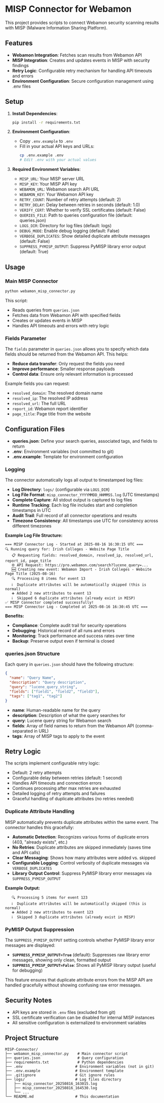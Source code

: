 # MISP Connector for Webamon

This project provides scripts to connect Webamon security scanning results with MISP (Malware Information Sharing Platform).

## Features

- **Webamon Integration**: Fetches scan results from Webamon API
- **MISP Integration**: Creates and updates events in MISP with security findings
- **Retry Logic**: Configurable retry mechanism for handling API timeouts and errors
- **Environment Configuration**: Secure configuration management using .env files

## Setup

1. **Install Dependencies**:
   ```bash
   pip install -r requirements.txt
   ```

2. **Environment Configuration**:
   - Copy `.env.example` to `.env`
   - Fill in your actual API keys and URLs:
     ```bash
     cp .env.example .env
     # Edit .env with your actual values
     ```

3. **Required Environment Variables**:
   - `MISP_URL`: Your MISP server URL
   - `MISP_KEY`: Your MISP API key
   - `WEBAMON_URL`: Webamon search API URL
   - `WEBAMON_KEY`: Your Webamon API key
   - `RETRY_COUNT`: Number of retry attempts (default: 2)
   - `RETRY_DELAY`: Delay between retries in seconds (default: 1.0)
   - `VERIFY_CERT`: Whether to verify SSL certificates (default: False)
   - `QUERIES_FILE`: Path to queries configuration file (default: queries.json)
   - `LOGS_DIR`: Directory for log files (default: logs)
   - `DEBUG_MODE`: Enable debug logging (default: False)
   - `VERBOSE_DUPLICATES`: Show detailed duplicate attribute messages (default: False)
   - `SUPPRESS_PYMISP_OUTPUT`: Suppress PyMISP library error output (default: True)

## Usage

### Main MISP Connector
```bash
python webamon_misp_connector.py
```

This script:
- Reads queries from `queries.json`
- Fetches data from Webamon API with specified fields
- Creates or updates events in MISP
- Handles API timeouts and errors with retry logic

### Fields Parameter

The `fields` parameter in `queries.json` allows you to specify which data fields should be returned from the Webamon API. This helps:

- **Reduce data transfer**: Only request the fields you need
- **Improve performance**: Smaller response payloads
- **Control data**: Ensure only relevant information is processed

Example fields you can request:
- `resolved_domain`: The resolved domain name
- `resolved_ip`: The resolved IP address
- `resolved_url`: The full URL
- `report_id`: Webamon report identifier
- `page_title`: Page title from the website

## Configuration Files

- **queries.json**: Define your search queries, associated tags, and fields to return
- **.env**: Environment variables (not committed to git)
- **.env.example**: Template for environment configuration

### Logging

The connector automatically logs all output to timestamped log files:

- **Log Directory**: `logs/` (configurable via `LOGS_DIR`)
- **Log File Format**: `misp_connector_YYYYMMDD_HHMMSS.log` (UTC timestamps)
- **Complete Capture**: All stdout output is captured to log files
- **Runtime Tracking**: Each log file includes start and completion timestamps in UTC
- **Audit Trail**: Full record of all connector operations and results
- **Timezone Consistency**: All timestamps use UTC for consistency across different timezones

**Example Log File Structure:**
```
=== MISP Connector Log - Started at 2025-08-16 16:30:15 UTC ===
🔍 Running query for: Irish Colleges - Website Page Title
   📋 Requesting fields: resolved_domain, resolved_ip, resolved_url, report_id, page_title
   🌐 API Request: https://pro.webamon.com/search?lucene_query=...
   🆕 Creating new event: Webamon Import - Irish Colleges - Website Page Title (2025-08-16)
   🔍 Processing 8 items for event 13
   ℹ️  Duplicate attributes will be automatically skipped (this is normal)
   ➕ Added 2 new attributes to event 13
   ℹ️  Skipped 6 duplicate attributes (already exist in MISP)
✅ MISP Connector completed successfully!
=== MISP Connector Log - Completed at 2025-08-16 16:30:45 UTC ===
```

**Benefits:**
- **Compliance**: Complete audit trail for security operations
- **Debugging**: Historical record of all runs and errors
- **Monitoring**: Track performance and success rates over time
- **Backup**: Preserve output even if terminal is closed

### queries.json Structure

Each query in `queries.json` should have the following structure:

```json
{
  "name": "Query Name",
  "description": "Query description",
  "query": "lucene_query_string",
  "fields": ["field1", "field2", "field3"],
  "tags": ["tag1", "tag2"]
}
```

- **name**: Human-readable name for the query
- **description**: Description of what the query searches for
- **query**: Lucene query string for Webamon search
- **fields**: Array of field names to return from the Webamon API (comma-separated in URL)
- **tags**: Array of MISP tags to apply to the event

## Retry Logic

The scripts implement configurable retry logic:
- Default: 2 retry attempts
- Configurable delay between retries (default: 1 second)
- Handles API timeouts and connection errors
- Continues processing after max retries are exhausted
- Detailed logging of retry attempts and failures
- Graceful handling of duplicate attributes (no retries needed)

### Duplicate Attribute Handling

MISP automatically prevents duplicate attributes within the same event. The connector handles this gracefully:

- **Automatic Detection**: Recognizes various forms of duplicate errors (403, "already exists", etc.)
- **No Retries**: Duplicate attributes are skipped immediately (saves time and API calls)
- **Clear Messaging**: Shows how many attributes were added vs. skipped
- **Configurable Logging**: Control verbosity of duplicate messages via `VERBOSE_DUPLICATES`
- **Library Output Control**: Suppress PyMISP library error messages via `SUPPRESS_PYMISP_OUTPUT`

**Example Output:**
```
   🔍 Processing 5 items for event 123
   ℹ️  Duplicate attributes will be automatically skipped (this is normal)
   ➕ Added 2 new attributes to event 123
   ℹ️  Skipped 3 duplicate attributes (already exist in MISP)
```

### PyMISP Output Suppression

The `SUPPRESS_PYMISP_OUTPUT` setting controls whether PyMISP library error messages are displayed:

- **`SUPPRESS_PYMISP_OUTPUT=True`** (default): Suppresses raw library error messages, showing only clean, formatted output
- **`SUPPRESS_PYMISP_OUTPUT=False`**: Shows all PyMISP library output (useful for debugging)

This feature ensures that duplicate attribute errors from the MISP API are handled gracefully without showing confusing raw error messages.

## Security Notes

- API keys are stored in `.env` files (excluded from git)
- SSL certificate verification can be disabled for internal MISP instances
- All sensitive configuration is externalized to environment variables

## Project Structure

```
MISP-Connector/
├── webamon_misp_connector.py    # Main connector script
├── queries.json                 # Query configuration
├── requirements.txt             # Python dependencies
├── .env                        # Environment variables (not in git)
├── .env.example                # Environment template
├── .gitignore                  # Git ignore rules
├── logs/                       # Log files directory
│   ├── misp_connector_20250816_163015.log
│   ├── misp_connector_20250816_164530.log
│   └── ...
└── README.md                   # This documentation
```
